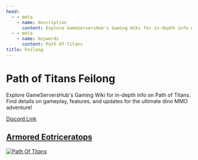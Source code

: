 ```yaml
---
head:
  - - meta
    - name: description
      content: Explore GameServersHub's Gaming Wiki for in-depth info on Path of Titans. Find details on gameplay, features, and updates for the ultimate dino MMO adventure!
  - - meta
    - name: keywords
      content: Path Of Titans
title: Feilong
---
```


# Path of Titans Feilong

Explore GameServersHub's Gaming Wiki for in-depth info on Path of Titans. Find details on gameplay, features, and updates for the ultimate dino MMO adventure!

[Discord Link](https://discord.gg/vkugm46RCR)

## [Armored Eotriceratops](./Path-of-Titans-EoTLC)
[![Path Of Titans](https://web-cdn.alderongames.com/files/1171/conversions/EoThumbnail1-icon.jpg "EoTLC")](./Path-of-Titans-EoTLC)

<!-- ### [Beaked Pachycephalosaurus](./Path-of-Titans-Armored-Beaked-Pachycephalosaurus) -->
